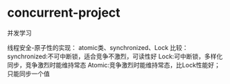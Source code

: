 # concurrent-project
并发学习

线程安全-原子性的实现：
atomic类、synchronized、Lock
比较：
synchronized:不可中断锁，适合竞争不激烈，可读性好
Lock:可中断锁，多样化同步，竞争激烈时能维持常态
Atomic:竞争激烈时能维持常态，比Lock性能好；只能同步一个值
